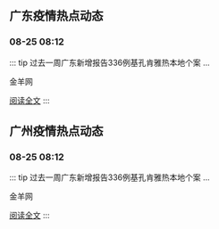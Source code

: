 
## 广东疫情热点动态

  
### 08-25 08:12
::: tip 过去一周广东新增报告336例基孔肯雅热本地个案
...

金羊网

[阅读全文](https://view.inews.qq.com/a/20250825A01VQJ00?uid=08fb476a5200eabc&chlid=_qqnews_custom_search_pictext&suid=8QIf3n9a7YEVvTfY5QM%3D&c_buffer=aid%3D20250825A01VQJ00%3Bappver%3D7.7.10%3Bts%3D1756105795332&sign=AAw4zawZmx96lYunzL80%2B0BOWWaekGfkX1uOR9Jzrk3bDxlJjDqOgUr9Gdat0LlrPRzloDccir4UBFc0tM9A7NY4ztD2DqgL9sLnj9VbRj7y36Pe7bIRtiJ4V0T0VppXabkoYtCa)
:::


## 广州疫情热点动态

  
### 08-25 08:12
::: tip 过去一周广东新增报告336例基孔肯雅热本地个案
...

金羊网

[阅读全文](https://view.inews.qq.com/a/20250825A01VQJ00?uid=08fb476a5200eabc&chlid=_qqnews_custom_search_pictext&suid=8QIf3n9a7YEVvTfY5QM%3D&c_buffer=aid%3D20250825A01VQJ00%3Bappver%3D7.7.10%3Bts%3D1756105795332&sign=AAw4zawZmx96lYunzL80%2B0BOWWaekGfkX1uOR9Jzrk3bDxlJjDqOgUr9Gdat0LlrPRzloDccir4UBFc0tM9A7NY4ztD2DqgL9sLnj9VbRj7y36Pe7bIRtiJ4V0T0VppXabkoYtCa)
:::

